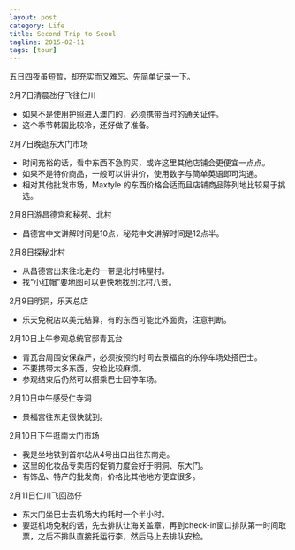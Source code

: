 ```yaml
---
layout: post
category: Life
title: Second Trip to Seoul
tagline: 2015-02-11
tags: [tour]
---
```


五日四夜虽短暂，却充实而又难忘。先简单记录一下。

<!--more-->

2月7日清晨氹仔飞往仁川

- 如果不是使用护照进入澳门的，必须携带当时的通关证件。
- 这个季节韩国比较冷，还好做了准备。


2月7日晚逛东大门市场

- 时间充裕的话，看中东西不急购买，或许这里其他店铺会更便宜一点点。
- 如果不是特价商品，一般可以讲讲价，使用数字与简单英语即可沟通。
- 相对其他批发市场，Maxtyle 的东西价格合适而且店铺商品陈列地比较易于挑选。


2月8日游昌德宫和秘苑、北村

- 昌德宫中文讲解时间是10点，秘苑中文讲解时间是12点半。


2月8日探秘北村

- 从昌德宫出来往北走的一带是北村韩屋村。
- 找“小红帽”要地图可以更快地找到北村八景。


2月9日明洞，乐天总店

- 乐天免税店以美元结算，有的东西可能比外面贵，注意判断。


2月10日上午参观总统官邸青瓦台

- 青瓦台周围安保森严，必须按预约时间去景福宫的东停车场处搭巴士。
- 不要携带太多东西，安检比较麻烦。
- 参观结束后仍然可以搭乘巴士回停车场。


2月10日中午感受仁寺洞

- 景福宫往东走很快就到。


2月10日下午逛南大门市场

- 我是坐地铁到首尔站从4号出口出往东南走。
- 这里的化妆品专卖店的促销力度会好于明洞、东大门。
- 有饰品、特产的批发商，价格比其他地方便宜很多。


2月11日仁川飞回氹仔

- 东大门坐巴士去机场大约耗时一个半小时。
- 要逛机场免税的话，先去排队让海关盖章，再到check-in窗口排队第一时间取票，之后不排队直接托运行李，然后马上去排队安检。

